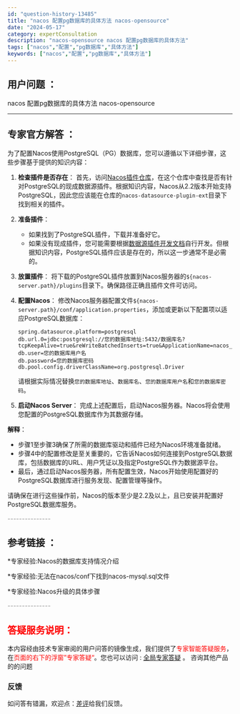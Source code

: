 ```yaml
---
id: "question-history-13485"
title: "nacos 配置pg数据库的具体方法 nacos-opensource"
date: "2024-05-17"
category: expertConsultation
description: "nacos-opensource nacos 配置pg数据库的具体方法"
tags: ["nacos","配置","pg数据库","具体方法"]
keywords: ["nacos","配置","pg数据库","具体方法"]
---
```


## 用户问题 ： 
 nacos 配置pg数据库的具体方法 nacos-opensource 

---------------
## 专家官方解答 ：

为了配置Nacos使用PostgreSQL（PG）数据库，您可以遵循以下详细步骤，这些步骤基于提供的知识内容：

1. **检查插件是否存在**：
   首先，访问[Nacos插件仓库](https://github.com/nacos-group/nacos-plugin)，在这个仓库中查找是否有针对PostgreSQL的现成数据源插件。根据知识内容，Nacos从2.2版本开始支持PostgreSQL，因此您应该能在仓库的`nacos-datasource-plugin-ext`目录下找到相关的插件。

2. **准备插件**：
   - 如果找到了PostgreSQL插件，下载并准备好它。
   - 如果没有现成插件，您可能需要根据[数据源插件开发文档](https://nacos.io/docs/latest/plugin/datasource-plugin/)自行开发。但根据知识内容，PostgreSQL插件应该是存在的，所以这一步通常不是必需的。

3. **放置插件**：
   将下载的PostgreSQL插件放置到Nacos服务器的`${nacos-server.path}/plugins`目录下。确保路径正确且插件文件可访问。

4. **配置Nacos**：
   修改Nacos服务器配置文件`${nacos-server.path}/conf/application.properties`，添加或更新以下配置项以适应PostgreSQL数据库：

   ```
   spring.datasource.platform=postgresql
   db.url.0=jdbc:postgresql://您的数据库地址:5432/数据库名?tcpKeepAlive=true&reWriteBatchedInserts=true&ApplicationName=nacos_java
   db.user=您的数据库用户名
   db.password=您的数据库密码
   db.pool.config.driverClassName=org.postgresql.Driver
   ```

   请根据实际情况替换`您的数据库地址`、`数据库名`、`您的数据库用户名`和`您的数据库密码`。

5. **启动Nacos Server**：
   完成上述配置后，启动Nacos服务器。Nacos将会使用您配置的PostgreSQL数据库作为其数据存储。

**解释**：
- 步骤1至步骤3确保了所需的数据库驱动和插件已经为Nacos环境准备就绪。
- 步骤4中的配置修改是至关重要的，它告诉Nacos如何连接到PostgreSQL数据库，包括数据库的URL、用户凭证以及指定PostgreSQL作为数据源平台。
- 最后，通过启动Nacos服务器，所有配置生效，Nacos开始使用配置好的PostgreSQL数据库进行服务发现、配置管理等操作。

请确保在进行这些操作前，Nacos的版本至少是2.2及以上，且已安装并配置好PostgreSQL数据库服务。


<font color="#949494">---------------</font> 


## 参考链接 ：

*专家经验:Nacos的数据库支持情况介绍 
 
 *专家经验:无法在nacos/conf下找到nacos-mysql.sql文件 
 
 *专家经验:Nacos升级的具体步骤 


 <font color="#949494">---------------</font> 
 


## <font color="#FF0000">答疑服务说明：</font> 

本内容经由技术专家审阅的用户问答的镜像生成，我们提供了<font color="#FF0000">专家智能答疑服务</font>，在<font color="#FF0000">页面的右下的浮窗”专家答疑“</font>。您也可以访问 : [全局专家答疑](https://opensource.alibaba.com/chatBot) 。 咨询其他产品的的问题

### 反馈
如问答有错漏，欢迎点：[差评](https://ai.nacos.io/user/feedbackByEnhancerGradePOJOID?enhancerGradePOJOId=13910)给我们反馈。
